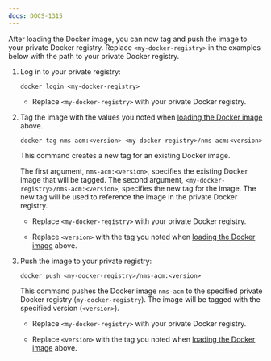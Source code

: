 ```yaml
---
docs: DOCS-1315
---
```


After loading the Docker image, you can now tag and push the image to your private Docker registry. Replace `<my-docker-registry>` in the examples below with the path to your private Docker registry.

1. Log in to your private registry:

   ```shell
   docker login <my-docker-registry>
   ```

   - Replace `<my-docker-registry>` with your private Docker registry.

1. Tag the image with the values you noted when [loading the Docker image](#load-acm-docker-image) above.

   ```shell
   docker tag nms-acm:<version> <my-docker-registry>/nms-acm:<version>
   ```

   This command creates a new tag for an existing Docker image.

   The first argument, `nms-acm:<version>`, specifies the existing Docker image that will be tagged. The second argument, `<my-docker-registry>/nms-acm:<version>`, specifies the new tag for the image. The new tag will be used to reference the image in the private Docker registry.

   - Replace `<my-docker-registry>` with your private Docker registry.

   - Replace `<version>` with the tag you noted when [loading the Docker image](#load-acm-docker-image) above.

1. Push the image to your private registry:

   ```shell
   docker push <my-docker-registry>/nms-acm:<version>
   ```

   This command pushes the Docker image `nms-acm` to the specified private Docker registry (`my-docker-registry`). The image will be tagged with the specified version (`<version>`). 

   - Replace `<my-docker-registry>` with your private Docker registry.

   - Replace `<version>` with the tag you noted when [loading the Docker image](#load-acm-docker-image) above.
